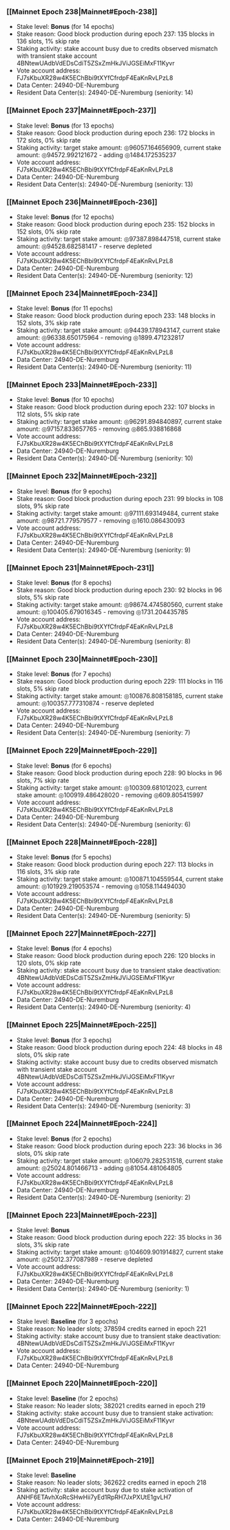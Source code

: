 ### [[Mainnet Epoch 238|Mainnet#Epoch-238]]
* Stake level: **Bonus** (for 14 epochs)
* Stake reason: Good block production during epoch 237: 135 blocks in 136 slots, 1% skip rate
* Staking activity: stake account busy due to credits observed mismatch with transient stake account 4BNtewUAdbVdEDsCdiT5ZSxZmHkJViJGSEiMxF11Kyvr
* Vote account address: FJ7sKbuXR28w4K5EChBbi9tXYfCfrdpF4EaKnRvLPzL8
* Data Center: 24940-DE-Nuremburg
* Resident Data Center(s): 24940-DE-Nuremburg (seniority: 14)
### [[Mainnet Epoch 237|Mainnet#Epoch-237]]
* Stake level: **Bonus** (for 13 epochs)
* Stake reason: Good block production during epoch 236: 172 blocks in 172 slots, 0% skip rate
* Staking activity: target stake amount: ◎96057.164656909, current stake amount: ◎94572.992121672 - adding ◎1484.172535237
* Vote account address: FJ7sKbuXR28w4K5EChBbi9tXYfCfrdpF4EaKnRvLPzL8
* Data Center: 24940-DE-Nuremburg
* Resident Data Center(s): 24940-DE-Nuremburg (seniority: 13)
### [[Mainnet Epoch 236|Mainnet#Epoch-236]]
* Stake level: **Bonus** (for 12 epochs)
* Stake reason: Good block production during epoch 235: 152 blocks in 152 slots, 0% skip rate
* Staking activity: target stake amount: ◎97387.898447518, current stake amount: ◎94528.682581417 - reserve depleted
* Vote account address: FJ7sKbuXR28w4K5EChBbi9tXYfCfrdpF4EaKnRvLPzL8
* Data Center: 24940-DE-Nuremburg
* Resident Data Center(s): 24940-DE-Nuremburg (seniority: 12)
### [[Mainnet Epoch 234|Mainnet#Epoch-234]]
* Stake level: **Bonus** (for 11 epochs)
* Stake reason: Good block production during epoch 233: 148 blocks in 152 slots, 3% skip rate
* Staking activity: target stake amount: ◎94439.178943147, current stake amount: ◎96338.650175964 - removing ◎1899.471232817
* Vote account address: FJ7sKbuXR28w4K5EChBbi9tXYfCfrdpF4EaKnRvLPzL8
* Data Center: 24940-DE-Nuremburg
* Resident Data Center(s): 24940-DE-Nuremburg (seniority: 11)
### [[Mainnet Epoch 233|Mainnet#Epoch-233]]
* Stake level: **Bonus** (for 10 epochs)
* Stake reason: Good block production during epoch 232: 107 blocks in 112 slots, 5% skip rate
* Staking activity: target stake amount: ◎96291.894840897, current stake amount: ◎97157.833657765 - removing ◎865.938816868
* Vote account address: FJ7sKbuXR28w4K5EChBbi9tXYfCfrdpF4EaKnRvLPzL8
* Data Center: 24940-DE-Nuremburg
* Resident Data Center(s): 24940-DE-Nuremburg (seniority: 10)
### [[Mainnet Epoch 232|Mainnet#Epoch-232]]
* Stake level: **Bonus** (for 9 epochs)
* Stake reason: Good block production during epoch 231: 99 blocks in 108 slots, 9% skip rate
* Staking activity: target stake amount: ◎97111.693149484, current stake amount: ◎98721.779579577 - removing ◎1610.086430093
* Vote account address: FJ7sKbuXR28w4K5EChBbi9tXYfCfrdpF4EaKnRvLPzL8
* Data Center: 24940-DE-Nuremburg
* Resident Data Center(s): 24940-DE-Nuremburg (seniority: 9)
### [[Mainnet Epoch 231|Mainnet#Epoch-231]]
* Stake level: **Bonus** (for 8 epochs)
* Stake reason: Good block production during epoch 230: 92 blocks in 96 slots, 5% skip rate
* Staking activity: target stake amount: ◎98674.474580560, current stake amount: ◎100405.679016345 - removing ◎1731.204435785
* Vote account address: FJ7sKbuXR28w4K5EChBbi9tXYfCfrdpF4EaKnRvLPzL8
* Data Center: 24940-DE-Nuremburg
* Resident Data Center(s): 24940-DE-Nuremburg (seniority: 8)
### [[Mainnet Epoch 230|Mainnet#Epoch-230]]
* Stake level: **Bonus** (for 7 epochs)
* Stake reason: Good block production during epoch 229: 111 blocks in 116 slots, 5% skip rate
* Staking activity: target stake amount: ◎100876.808158185, current stake amount: ◎100357.777310874 - reserve depleted
* Vote account address: FJ7sKbuXR28w4K5EChBbi9tXYfCfrdpF4EaKnRvLPzL8
* Data Center: 24940-DE-Nuremburg
* Resident Data Center(s): 24940-DE-Nuremburg (seniority: 7)
### [[Mainnet Epoch 229|Mainnet#Epoch-229]]
* Stake level: **Bonus** (for 6 epochs)
* Stake reason: Good block production during epoch 228: 90 blocks in 96 slots, 7% skip rate
* Staking activity: target stake amount: ◎100309.681012023, current stake amount: ◎100919.486428020 - removing ◎609.805415997
* Vote account address: FJ7sKbuXR28w4K5EChBbi9tXYfCfrdpF4EaKnRvLPzL8
* Data Center: 24940-DE-Nuremburg
* Resident Data Center(s): 24940-DE-Nuremburg (seniority: 6)
### [[Mainnet Epoch 228|Mainnet#Epoch-228]]
* Stake level: **Bonus** (for 5 epochs)
* Stake reason: Good block production during epoch 227: 113 blocks in 116 slots, 3% skip rate
* Staking activity: target stake amount: ◎100871.104559544, current stake amount: ◎101929.219053574 - removing ◎1058.114494030
* Vote account address: FJ7sKbuXR28w4K5EChBbi9tXYfCfrdpF4EaKnRvLPzL8
* Data Center: 24940-DE-Nuremburg
* Resident Data Center(s): 24940-DE-Nuremburg (seniority: 5)
### [[Mainnet Epoch 227|Mainnet#Epoch-227]]
* Stake level: **Bonus** (for 4 epochs)
* Stake reason: Good block production during epoch 226: 120 blocks in 120 slots, 0% skip rate
* Staking activity: stake account busy due to transient stake deactivation: 4BNtewUAdbVdEDsCdiT5ZSxZmHkJViJGSEiMxF11Kyvr
* Vote account address: FJ7sKbuXR28w4K5EChBbi9tXYfCfrdpF4EaKnRvLPzL8
* Data Center: 24940-DE-Nuremburg
* Resident Data Center(s): 24940-DE-Nuremburg (seniority: 4)
### [[Mainnet Epoch 225|Mainnet#Epoch-225]]
* Stake level: **Bonus** (for 3 epochs)
* Stake reason: Good block production during epoch 224: 48 blocks in 48 slots, 0% skip rate
* Staking activity: stake account busy due to credits observed mismatch with transient stake account 4BNtewUAdbVdEDsCdiT5ZSxZmHkJViJGSEiMxF11Kyvr
* Vote account address: FJ7sKbuXR28w4K5EChBbi9tXYfCfrdpF4EaKnRvLPzL8
* Data Center: 24940-DE-Nuremburg
* Resident Data Center(s): 24940-DE-Nuremburg (seniority: 3)
### [[Mainnet Epoch 224|Mainnet#Epoch-224]]
* Stake level: **Bonus** (for 2 epochs)
* Stake reason: Good block production during epoch 223: 36 blocks in 36 slots, 0% skip rate
* Staking activity: target stake amount: ◎106079.282531518, current stake amount: ◎25024.801466713 - adding ◎81054.481064805
* Vote account address: FJ7sKbuXR28w4K5EChBbi9tXYfCfrdpF4EaKnRvLPzL8
* Data Center: 24940-DE-Nuremburg
* Resident Data Center(s): 24940-DE-Nuremburg (seniority: 2)
### [[Mainnet Epoch 223|Mainnet#Epoch-223]]
* Stake level: **Bonus**
* Stake reason: Good block production during epoch 222: 35 blocks in 36 slots, 3% skip rate
* Staking activity: target stake amount: ◎104609.901914827, current stake amount: ◎25012.377087989 - reserve depleted
* Vote account address: FJ7sKbuXR28w4K5EChBbi9tXYfCfrdpF4EaKnRvLPzL8
* Data Center: 24940-DE-Nuremburg
* Resident Data Center(s): 24940-DE-Nuremburg (seniority: 1)
### [[Mainnet Epoch 222|Mainnet#Epoch-222]]
* Stake level: **Baseline** (for 3 epochs)
* Stake reason: No leader slots; 378594 credits earned in epoch 221
* Staking activity: stake account busy due to transient stake deactivation: 4BNtewUAdbVdEDsCdiT5ZSxZmHkJViJGSEiMxF11Kyvr
* Vote account address: FJ7sKbuXR28w4K5EChBbi9tXYfCfrdpF4EaKnRvLPzL8
* Data Center: 24940-DE-Nuremburg
### [[Mainnet Epoch 220|Mainnet#Epoch-220]]
* Stake level: **Baseline** (for 2 epochs)
* Stake reason: No leader slots; 382021 credits earned in epoch 219
* Staking activity: stake account busy due to transient stake activation: 4BNtewUAdbVdEDsCdiT5ZSxZmHkJViJGSEiMxF11Kyvr
* Vote account address: FJ7sKbuXR28w4K5EChBbi9tXYfCfrdpF4EaKnRvLPzL8
* Data Center: 24940-DE-Nuremburg
### [[Mainnet Epoch 219|Mainnet#Epoch-219]]
* Stake level: **Baseline**
* Stake reason: No leader slots; 362622 credits earned in epoch 218
* Staking activity: stake account busy due to stake activation of ANHF6ETAvhXoRcSHwHii7yEd1RpRH7JxPXUtE1gvLH7
* Vote account address: FJ7sKbuXR28w4K5EChBbi9tXYfCfrdpF4EaKnRvLPzL8
* Data Center: 24940-DE-Nuremburg